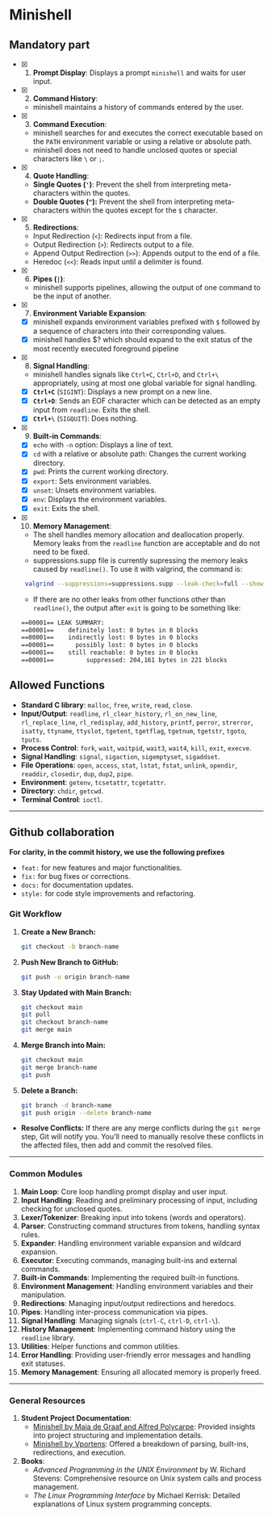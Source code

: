 # Minishell

## Mandatory part

- [x] 1. **Prompt Display**: Displays a prompt `minishell` and waits for user input.

- [x] 2. **Command History**:
   - minishell maintains a history of commands entered by the user.

- [x] 3. **Command Execution**:
   - minishell searches for and executes the correct executable based on the `PATH` environment variable or using a relative or absolute path.
   - minishell does not need to handle unclosed quotes or special characters like `\` or `;`.

- [x] 4.  **Quote Handling**:
   - **Single Quotes (`'`)**: Prevent the shell from interpreting meta-characters within the quotes.
   - **Double Quotes (`"`):** Prevent the shell from interpreting meta-characters within the quotes except for the `$` character.

- [x] 5.  **Redirections**:
   - Input Redirection (`<`): Redirects input from a file.
   - Output Redirection (`>`): Redirects output to a file.
   - Append Output Redirection (`>>`): Appends output to the end of a file.
   - Heredoc (`<<`): Reads input until a delimiter is found.

- [x] 6.  **Pipes (`|`)**:
   - minishell supports pipelines, allowing the output of one command to be the input of another.

- [x] 7.  **Environment Variable Expansion**:
   - [x] minishell expands environment variables prefixed with `$` followed by a sequence of characters into their corresponding values.
   - [x] minishell handles $? which should expand to the exit status of the most recently executed foreground pipeline

- [x] 8.  **Signal Handling**:
   - minishell handles signals like `Ctrl+C`, `Ctrl+D`, and `Ctrl+\` appropriately, using at most one global variable for signal handling.
   - [x]  **`Ctrl+C`** (`SIGINT`): Displays a new prompt on a new line.
   - [x]  **`Ctrl+D`**: Sends an EOF character which can be detected as an empty input from `readline`. Exits the shell.
   - [x]  **`Ctrl+\`** (`SIGQUIT`): Does nothing.

- [x] 9.  **Built-in Commands**:
   - [x] `echo` with `-n` option: Displays a line of text.
   - [x] `cd` with a relative or absolute path: Changes the current working directory.
   - [x] `pwd`: Prints the current working directory.
   - [x] `export`: Sets environment variables.
   - [x] `unset`: Unsets environment variables.
   - [x] `env`: Displays the environment variables.
   - [x] `exit`: Exits the shell.

- [x] 10. **Memory Management**:
    - The shell handles memory allocation and deallocation properly. Memory leaks from the `readline` function are acceptable and do not need to be fixed.
	 - suppressions.supp file is currently supressing the memory leaks caused by `readline()`. To use it with valgrind, the command is:
	```bash
	 valgrind --suppressions=suppressions.supp --leak-check=full --show-leak-kinds=all ./minishell
	```
	- If there are no other leaks from other functions other than `readline()`, the output after `exit` is going to be something like:
	```bash
	==00001== LEAK SUMMARY:
	==00001==    definitely lost: 0 bytes in 0 blocks
	==00001==    indirectly lost: 0 bytes in 0 blocks
	==00001==      possibly lost: 0 bytes in 0 blocks
	==00001==    still reachable: 0 bytes in 0 blocks
	==00001==         suppressed: 204,161 bytes in 221 blocks
	```

## Allowed Functions

  - **Standard C library**: `malloc`, `free`, `write`, `read`, `close`.
  - **Input/Output**: `readline`, `rl_clear_history`, `rl_on_new_line`, `rl_replace_line`, `rl_redisplay`, `add_history`, `printf`, `perror`, `strerror`, `isatty`, `ttyname`, `ttyslot`, `tgetent`, `tgetflag`, `tgetnum`, `tgetstr`, `tgoto`, `tputs`.
  - **Process Control**: `fork`, `wait`, `waitpid`, `wait3`, `wait4`, `kill`, `exit`, `execve`.
  - **Signal Handling**: `signal`, `sigaction`, `sigemptyset`, `sigaddset`.
  - **File Operations**: `open`, `access`, `stat`, `lstat`, `fstat`, `unlink`, `opendir`, `readdir`, `closedir`, `dup`, `dup2`, `pipe`.
  - **Environment**: `getenv`, `tcsetattr`, `tcgetattr`.
  - **Directory**: `chdir`, `getcwd`.
  - **Terminal Control**: `ioctl`.

---
## Github collaboration
**For clarity, in the commit history, we use the following prefixes**

  - `feat:` for new features and major functionalities.
  - `fix:` for bug fixes or corrections.
  - `docs:` for documentation updates.
  - `style:` for code style improvements and refactoring.

### Git Workflow
1. **Create a New Branch:**
    ```bash
    git checkout -b branch-name
    ```

2. **Push New Branch to GitHub:**
    ```bash
    git push -u origin branch-name
    ```

3. **Stay Updated with Main Branch:**
    ```bash
    git checkout main
    git pull
    git checkout branch-name
    git merge main
    ```

4. **Merge Branch into Main:**
    ```bash
    git checkout main
    git merge branch-name
    git push
    ```

5. **Delete a Branch:**
    ```bash
    git branch -d branch-name
    git push origin --delete branch-name
    ```

- **Resolve Conflicts:** If there are any merge conflicts during the `git merge` step, Git will notify you. You'll need to manually resolve these conflicts in the affected files, then add and commit the resolved files.

---
### Common Modules

1. **Main Loop**: Core loop handling prompt display and user input.
2. **Input Handling**: Reading and preliminary processing of input, including checking for unclosed quotes.
3. **Lexer/Tokenizer**: Breaking input into tokens (words and operators).
4. **Parser**: Constructing command structures from tokens, handling syntax rules.
5. **Expander**: Handling environment variable expansion and wildcard expansion.
6. **Executor**: Executing commands, managing built-ins and external commands.
7. **Built-in Commands**: Implementing the required built-in functions.
8. **Environment Management**: Handling environment variables and their manipulation.
9. **Redirections**: Managing input/output redirections and heredocs.
10. **Pipes**: Handling inter-process communication via pipes.
11. **Signal Handling**: Managing signals (`ctrl-C`, `ctrl-D`, `ctrl-\`).
12. **History Management**: Implementing command history using the `readline` library.
13. **Utilities**: Helper functions and common utilities.
14. **Error Handling**: Providing user-friendly error messages and handling exit statuses.
15. **Memory Management**: Ensuring all allocated memory is properly freed.

---
### General Resources

1. **Student Project Documentation**:
	- [Minishell by Maia de Graaf and Alfred Polycarpe](https://github.com/maiadegraaf/minishell): Provided insights into project structuring and implementation details.
	- [Minishell by Vportens](https://github.com/vportens/minishell): Offered a breakdown of parsing, built-ins, redirections, and execution.
2. **Books**:
	- *Advanced Programming in the UNIX Environment* by W. Richard Stevens: Comprehensive resource on Unix system calls and process management.
	- *The Linux Programming Interface* by Michael Kerrisk: Detailed explanations of Linux system programming concepts.

